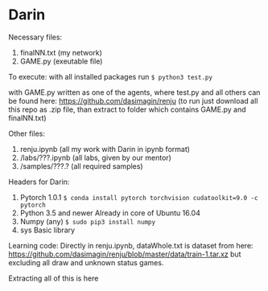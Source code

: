 # Darin

Necessary files:

1. finalNN.txt (my network)
2. GAME.py (exeutable file)

To execute: with all installed packages run 
`$ python3 test.py`

with GAME.py written as one of the agents, where test.py and all others can be found here:
https://github.com/dasimagin/renju (to run just download all this repo as .zip file, than extract to folder which contains GAME.py and finalNN.txt)


Other files:

1. renju.ipynb (all my work with Darin in ipynb format)
2. /labs/???.ipynb (all labs, given by our mentor)
3. /samples/???.? (all required samples)

Headers for Darin:
1. Pytorch 1.0.1 
`$ conda install pytorch torchvision cudatoolkit=9.0 -c pytorch`
2. Python 3.5 and newer
Already in core of Ubuntu 16.04
3. Numpy (any)
`$ sudo pip3 install numpy`
4. sys
Basic library

Learning code:
Directly in renju.ipynb, dataWhole.txt is dataset from here: https://github.com/dasimagin/renju/blob/master/data/train-1.tar.xz
but excluding all draw and unknown status games.

Extracting all of this is here
